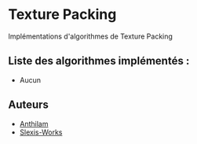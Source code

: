 # Texture Packing
Implémentations d'algorithmes de Texture Packing

## Liste des algorithmes implémentés :
* Aucun

## Auteurs
* [Anthilam](https://github.com/Anthilam "Profil d'Anthilam")
* [Slexis-Works](https://github.com/Slexis-Works "Profil de Slexis-Works")
